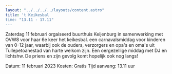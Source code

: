 ```yaml
---
layout: "../../../../layouts/content.astro"
title: 't Keikesbal
time: "13.11 - 17.11"
---
```


Zaterdag 11 februari orgaiseerd buurthuis Keijenburg in samenwerking met OVW8 voor haar 6e keer het keikesbal.
een carnavalsmiddag voor kinderen van 0-12 jaar, waarbij ook de ouders, verzorgers en opa's en oma's uit Tullepetoanestad van harte welkom zijn.
Een oergezellige middag met DJ en lichtshw. De priens en zijn gevolg komt hopelijk ook nog langs!

Datum: 11 februari 2023
Kosten: Gratis
Tijd aanvang: 13.11 uur
      
